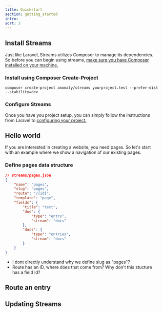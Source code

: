 ```yaml
---
title: Quickstart
section: getting_started
intro: 
sort: 3
---
```


## Install Streams
Just like Laravel, Streams utilizes Composer to manage its dependencies. So before you can begin using streams, [make sure you have Composer installed on your machine.](https://getcomposer.org/download/)

### Install using Composer Create-Project
`composer create-project anomaly/streams yourproject.test --prefer-dist --stability=dev`

### Configure Streams
Once you have you project setup, you can simply follow the instructions from Laravel to [configuring your project.](https://laravel.com/docs/7.x/installation#configuration)

## Hello world 
If you are interested in creating a website, you need pages. So let's start with an example where we show a navigation of our existing pages.

### Define pages data structure
```json
// streams/pages.json
{
    "name": "pages",
    "slug": "pages",
    "route": "/{id}",
    "template": "page",
    "fields": {
        "title": "text",
        "doc": {
            "type": "entry",
            "stream": "docs"
        },
        "docs": {
            "type": "entries",
            "stream": "docs"
        }
    }
}
```
- I dont directly understand why we define slug as "pages"?
- Route has an ID, where does that come from? Why don't this stucture has a field id?





## Route an entry
## Updating Streams
